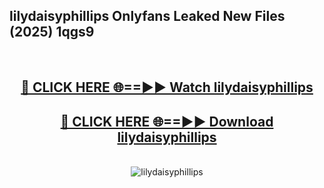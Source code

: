 <h2>lilydaisyphillips Onlyfans Leaked New Files (2025) 1qgs9</h2>
<br>
<div align="center">
<h2><a href="https://mediafiles.top/lilydaisyphillips&ref=git" rel="nofollow">🔴 CLICK HERE 🌐==►► Watch lilydaisyphillips</a></h2>
<h2><a href="https://mediafiles.top/lilydaisyphillips&ref=git" rel="nofollow">🔴 CLICK HERE 🌐==►► Download lilydaisyphillips</a></h2>
<br>
<a href="https://mediafiles.top/lilydaisyphillips&ref=git" rel="nofollow" data-target="animated-image.originalLink"><img src="https://i.ibb.co.com/xMMVF88/686577567.gif" alt="lilydaisyphillips" style="max-width: 100%; display: inline-block;" data-target="animated-image.originalImage"></a>
</div>
<br>
<br>